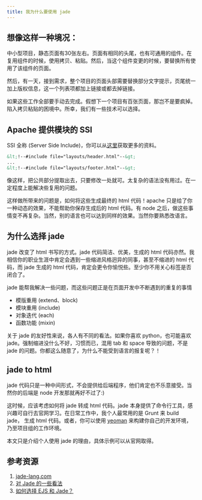 ```yaml
---
title: 我为什么要使用 jade
---
```


## 想像这样一种境况：

中小型项目，静态页面有30张左右。页面有相同的头尾，也有可通用的组件。在复用组件的时候，使用拷贝、粘贴。然后，当这个组件变更的时候，要替换所有使用了该组件的页面。

然后，有一天，接到需求，整个项目的页面头部需要替换部分文字提示，页尾统一加上版权信息，这一个列表项都加上链接或都去掉链接。

如果这些工作全部要手动去完成。假想下一个项目有百张页面，那岂不是要疯掉。陷入拷贝粘贴的困境中。所幸，我们有一些技术可以选择。

## Apache 提供模块的 SSI


SSI 全称 (Server Side Include)，你可以从[这里](http://httpd.apache.org/docs/current/howto/ssi.html)获取更多的资料。

```html
&lt;!--#include file="layouts/header.html"--&gt;
...
&lt;!--#include file="layouts/footer.html"--&gt;
```

像这样，把公共部分提取出去，只要修改一处就可。太复杂的语法没有用过。在一定程度上能解决些复用的问题。

这样做所带来的问题是，如何将这些生成最终的 html 代码！apache 只是给了你一种动态的效果，不能帮助你保存生成后的 html 代码。有 node 之后，做这些事情变不再复杂。当然，别的语言也可以达到同样的效果。当然你要熟悉改语言。

## 为什么选择 jade

jade 改变了 html 书写的方式。jade 代码简洁、优美，生成的 html 代码亦然。我相信你的职业生涯中肯定会遇到一些缩进风格迥异的同事，甚至不缩进的 html 代码，而 jade 生成的 html 代码，肯定会更令你愉悦些。至少你不用关心标签是否闭合了。

jade 能帮我解决一些问题，而这些问题正是在页面开发中不断遇到的重复的事情

* 模版重用 (extend、block)
* 模块重用 (include)
* 对象迭代 (each)
* 函数功能 (mixin)

关于 jade 的友好性来说，各人有不同的看法。如果你喜欢 python，也可能喜欢 jade。强制缩进没什么不好，习惯而已，混用 tab 和 space 导致的问题，不是 jade 的问题。你都这么随意了，为什么不能受到语言的报复呢？！

## jade to html

jade 代码只是一种中间形式，不会提供给后端程序，他们肯定也不乐意接受。当然你的后端是 node 开发那就再好不过了:) 

这时候，应该考虑如何将 jade 转成 html 代码。jade 本身提供了命令行工具，感兴趣可自行去官网学习。在日常工作中，我个人最常用的是 Grunt 来 build jade， 生成 html 代码。或者，你可以使用 [yeoman](http://yeoman.io/) 来构建你自己的开发环境，乃至项目组的工作环境。

本文只是介绍个人使用 jade 的理由，具体示例可以从官网取得。

## 参考资源

1. [jade-lang.com](jade-lang.com)
2. [对 Jade 的一些看法](http://willerce.com/post/the-views-of-jade)
3. [如何选择 EJS 和 Jade？](http://www.zhihu.com/question/20355486)


